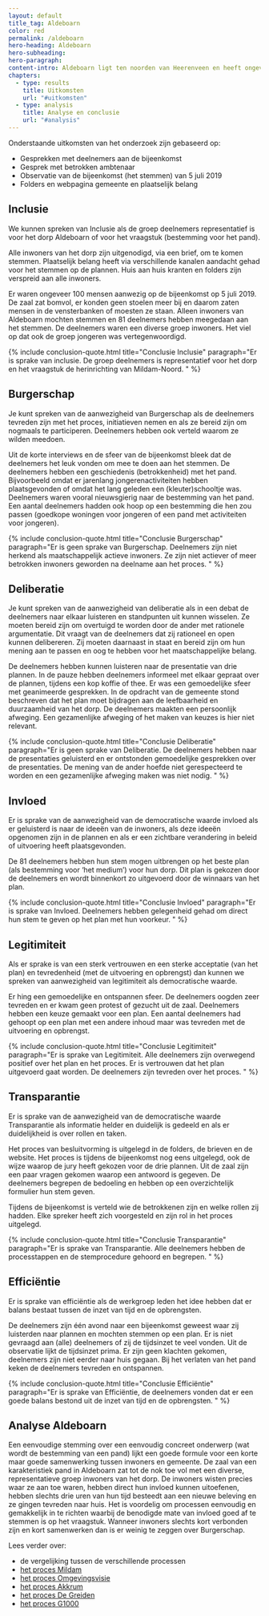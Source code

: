 ```yaml
---
layout: default
title_tag: Aldeboarn
color: red
permalink: /aldeboarn
hero-heading: Aldeboarn
hero-subheading:
hero-paragraph:
content-intro: Aldeboarn ligt ten noorden van Heerenveen en heeft ongeveer 1545 inwoners. De inwoners van Aldeboarn kregen een stem in de keuze voor een duurzame bestemming voor het oude en karakteristieke pand ‘Het Medium’. 81 inwoners hebben gestemd en gekozen voor één van de drie gepresenteerde plannen.
chapters:
  - type: results
    title: Uitkomsten
    url: "#uitkomsten"
  - type: analysis
    title: Analyse en conclusie
    url: "#analysis"
---
```


<div id="uitkomsten"></div>


Onderstaande uitkomsten van het onderzoek zijn gebaseerd op:

- Gesprekken met deelnemers aan de bijeenkomst
- Gesprek met betrokken ambtenaar
- Observatie van de bijeenkomst (het stemmen) van 5 juli 2019
- Folders en webpagina gemeente en plaatselijk belang

## Inclusie

We kunnen spreken van Inclusie als de groep deelnemers representatief is voor het dorp Aldeboarn of voor het vraagstuk (bestemming voor het pand).

Alle inwoners van het dorp zijn uitgenodigd, via een brief, om te komen stemmen. Plaatselijk belang heeft via verschillende kanalen aandacht gehad voor het stemmen op de plannen. Huis aan huis kranten en folders zijn verspreid aan alle inwoners.

Er waren ongeveer 100 mensen aanwezig op de bijeenkomst op 5 juli 2019. De zaal zat bomvol, er konden geen stoelen meer bij en daarom zaten mensen in de vensterbanken of moesten ze staan. Alleen inwoners van Aldeboarn mochten stemmen en 81 deelnemers hebben meegedaan aan het stemmen. De deelnemers waren een diverse groep inwoners. Het viel op dat ook de groep jongeren was vertegenwoordigd.

{% include conclusion-quote.html
    title="Conclusie Inclusie"
    paragraph="Er is sprake van inclusie. De groep deelnemers is representatief voor het dorp en het vraagstuk de herinrichting van Mildam-Noord.  "
%}

## Burgerschap

Je kunt spreken van de aanwezigheid van Burgerschap als de deelnemers tevreden zijn met het proces, initiatieven nemen en als ze bereid zijn om nogmaals te participeren. Deelnemers hebben ook verteld waarom ze wilden meedoen.

Uit de korte interviews en de sfeer van de bijeenkomst bleek dat de deelnemers het leuk vonden om mee te doen aan het stemmen. De deelnemers hebben een geschiedenis (betrokkenheid) met het pand. Bijvoorbeeld omdat er jarenlang jongerenactiviteiten hebben plaatsgevonden of omdat het lang geleden een (kleuter)schooltje was. Deelnemers waren vooral nieuwsgierig naar de bestemming van het pand. Een aantal deelnemers hadden ook hoop op een bestemming die hen zou passen (goedkope woningen voor jongeren of een pand met activiteiten voor jongeren).

{% include conclusion-quote.html
    title="Conclusie Burgerschap"
    paragraph="Er is geen sprake van Burgerschap. Deelnemers zijn niet herkend als maatschappelijk actieve inwoners. Ze zijn niet actiever of meer betrokken inwoners geworden na deelname aan het proces. "
%}

## Deliberatie

Je kunt spreken van de aanwezigheid van deliberatie als in een debat de deelnemers naar elkaar luisteren en standpunten uit kunnen wisselen. Ze moeten bereid zijn om overtuigd te worden door de ander met rationele argumentatie. Dit vraagt van de deelnemers dat zij rationeel en open kunnen delibereren. Zij moeten daarnaast in staat en bereid zijn om hun mening aan te passen en oog te hebben voor het maatschappelijke belang.

De deelnemers hebben kunnen luisteren naar de presentatie van drie plannen. In de pauze hebben deelnemers informeel met elkaar gepraat over de plannen, tijdens een kop koffie of thee. Er was een gemoedelijke sfeer met geanimeerde gesprekken. In de opdracht van de gemeente stond beschreven dat het plan moet bijdragen aan de leefbaarheid en duurzaamheid van het dorp. De deelnemers maakten een persoonlijk afweging. Een gezamenlijke afweging of het maken van keuzes is hier niet relevant.

{% include conclusion-quote.html
    title="Conclusie Deliberatie"
    paragraph="Er is geen sprake van Deliberatie. De deelnemers hebben naar de presentaties geluisterd en er ontstonden gemoedelijke gesprekken over de presentaties. De mening van de ander hoefde niet gerespecteerd te worden en een gezamenlijke afweging maken was niet nodig.  "
%}

## Invloed

Er is sprake van de aanwezigheid van de democratische waarde invloed als er geluisterd is naar de ideeën van de inwoners, als deze ideeën opgenomen zijn in de plannen en als er een zichtbare verandering in beleid of uitvoering heeft plaatsgevonden.

De 81 deelnemers hebben hun stem mogen uitbrengen op het beste plan (als bestemming voor ‘het medium’) voor hun dorp. Dit plan is gekozen door de deelnemers en wordt binnenkort zo uitgevoerd door de winnaars van het plan.

{% include conclusion-quote.html
    title="Conclusie Invloed"
    paragraph="Er is sprake van Invloed. Deelnemers hebben gelegenheid gehad om direct hun stem te geven op het plan met hun voorkeur.  "
%}

## Legitimiteit

Als er sprake is van een sterk vertrouwen en een sterke acceptatie (van het plan) en tevredenheid (met de uitvoering en opbrengst) dan kunnen we spreken van aanwezigheid van legitimiteit als democratische waarde.

Er hing een gemoedelijke en ontspannen sfeer. De deelnemers oogden zeer tevreden en er kwam geen protest of gezucht uit de zaal. Deelnemers hebben een keuze gemaakt voor een plan. Een aantal deelnemers had gehoopt op een plan met een andere inhoud maar was tevreden met de uitvoering en opbrengst.

{% include conclusion-quote.html
    title="Conclusie Legitimiteit"
    paragraph="Er is sprake van Legitimiteit. Alle deelnemers zijn overwegend positief over het plan en het proces. Er is vertrouwen dat het plan uitgevoerd gaat worden. De deelnemers zijn tevreden over het proces.  "
%}

## Transparantie

Er is sprake van de aanwezigheid van de democratische waarde Transparantie als informatie helder en duidelijk is gedeeld en als er duidelijkheid is over rollen en taken.

Het proces van besluitvorming is uitgelegd in de folders, de brieven en de website. Het proces is tijdens de bijeenkomst nog eens uitgelegd, ook de wijze waarop de jury heeft gekozen voor de drie plannen. Uit de zaal zijn een paar vragen gekomen waarop een antwoord is gegeven. De deelnemers begrepen de bedoeling en hebben op een overzichtelijk formulier hun stem geven.

Tijdens de bijeenkomst is verteld wie de betrokkenen zijn en welke rollen zij hadden. Elke spreker heeft zich voorgesteld en zijn rol in het proces uitgelegd.

{% include conclusion-quote.html
    title="Conclusie Transparantie"
    paragraph="Er is sprake van Transparantie. Alle deelnemers hebben de processtappen en de stemprocedure gehoord en begrepen.  "
%}


## Efficiëntie

Er is sprake van efficiëntie als de werkgroep leden het idee hebben dat er balans bestaat tussen de inzet van tijd en de opbrengsten.

De deelnemers zijn één avond naar een bijeenkomst geweest waar zij luisterden naar plannen en mochten stemmen op een plan. Er is niet gevraagd aan (alle) deelnemers of zij de tijdsinzet te veel vonden. Uit de observatie lijkt de tijdsinzet prima. Er zijn geen klachten gekomen, deelnemers zijn niet eerder naar huis gegaan. Bij het verlaten van het pand keken de deelnemers tevreden en ontspannen.

{% include conclusion-quote.html
    title="Conclusie Efficiëntie"
    paragraph="Er is sprake van Efficiëntie, de deelnemers vonden dat er een goede balans bestond uit de inzet van tijd en de opbrengsten. "
%}



<div id="analysis"></div>

## Analyse Aldeboarn

Een eenvoudige stemming over een eenvoudig concreet onderwerp (wat wordt de bestemming van een pand) lijkt een goede formule voor een korte maar goede samenwerking tussen inwoners en gemeente. De zaal van een karakteristiek pand in Aldeboarn zat tot de nok toe vol met een diverse, representatieve groep inwoners van het dorp. De inwoners wisten precies waar ze aan toe waren, hebben direct hun invloed kunnen uitoefenen, hebben slechts drie uren van hun tijd besteedt aan een nieuwe beleving en ze gingen tevreden naar huis. Het is voordelig om processen eenvoudig en gemakkelijk in te richten waarbij de benodigde mate van invloed goed af te stemmen is op het vraagstuk. Wanneer inwoners slechts kort verbonden zijn en kort samenwerken dan is er weinig te zeggen over Burgerschap.

Lees verder over:

- de vergelijking tussen de verschillende processen
- [het proces Mildam](/mildam)
- [het proces Omgevingsvisie](/omgevingsvisie)
- [het proces Akkrum](akkrum)
- [het proces De Greiden](/de-greiden)
- [het proces G1000](/g1000)


